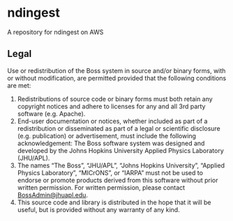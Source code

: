 # ndingest
A repository for ndingest on AWS

## Legal

Use or redistribution of the Boss system in source and/or binary forms, with or without modification, are permitted provided that the following conditions are met:
 
1. Redistributions of source code or binary forms must both retain any copyright notices and adhere to licenses for any and all 3rd party software (e.g. Apache).
2. End-user documentation or notices, whether included as part of a redistribution or disseminated as part of a legal or scientific disclosure (e.g. publication) or advertisement, must include the following acknowledgement:  The Boss software system was designed and developed by the Johns Hopkins University Applied Physics Laboratory (JHU/APL). 
3. The names “The Boss”, “JHU/APL”, “Johns Hopkins University”, “Applied Physics Laboratory”, “MICrONS”, or “IARPA” must not be used to endorse or promote products derived from this software without prior written permission. For written permission, please contact BossAdmin@jhuapl.edu.
4. This source code and library is distributed in the hope that it will be useful, but is provided without any warranty of any kind.


